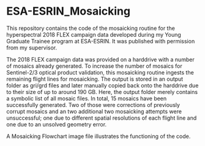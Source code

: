 # ESA-ESRIN_Mosaicking

This repository contains the code of the mosaicking routine for the hyperspectral 2018 FLEX campaign data developed during my Young Graduate Trainee program at ESA-ESRIN. It was published with permission from my supervisor.

The 2018 FLEX campaign data was provided on a harddrive with a number of mosaics already generated. To increase the number of mosaics for Sentinel-2/3 optical product validation, this mosaicking routine ingests the remaining flight lines for mosaicking. The output is stored in an output folder as gri/grd files and later manually copied back onto the harddrive due to their size of up to around 190 GB. Here, the output folder merely contains a symbolic list of all mosaic files. In total, 15 mosaics have been successfully generated. Two of those were corrections of previously corrupt mosaics and an two additional two mosaicking attempts were unsuccessful; one due to different spatial resolutions of each flight line and one due to an unsolved geometry error.

A Mosaicking Flowchart image file illustrates the functioning of the code.
